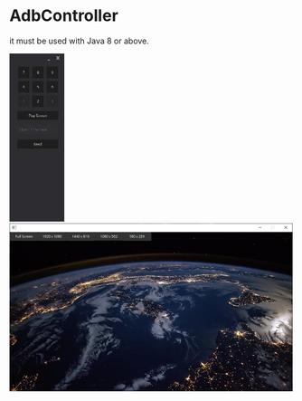# AdbController

it must be used with Java 8 or above.

<p float="left">
  <img src="https://github.com/LeshLiao/AdbController/blob/main/media/01.png" height="297">
  <img src="https://github.com/LeshLiao/AdbController/blob/main/media/02.png" height="297">
</p>

